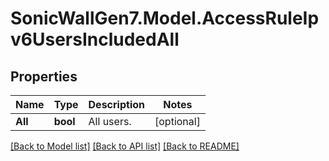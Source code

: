 # SonicWallGen7.Model.AccessRuleIpv6UsersIncludedAll

## Properties

Name | Type | Description | Notes
------------ | ------------- | ------------- | -------------
**All** | **bool** | All users. | [optional] 

[[Back to Model list]](../README.md#documentation-for-models) [[Back to API list]](../README.md#documentation-for-api-endpoints) [[Back to README]](../README.md)

